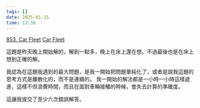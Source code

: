 ```yaml
---
tags: []
date: 2025-01-25
time: 12:30
---
```

[853. Car Fleet](https://leetcode.com/problems/car-fleet/)
[Car Fleet](https://neetcode.io/problems/car-fleet)

這題是昨天晚上開始解的，解到一點多，晚上在床上還在想。不過最後也是在床上想到正確的解。

我認為在這題我遇到的最大問題，是我一開始把問題單純化了，或者是說我這題的思考方式是離散化的，而不是連續的。
我一開始的解法都是一小時一小時這樣遞進，這樣不但浪費時間，而且在面對車輛接觸的時候，會失去計算的準確度。

這讓我提交了至少六次錯誤解答。